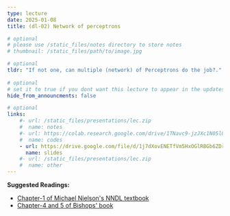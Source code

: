 ```yaml
---
type: lecture
date: 2025-01-08
title: (dl-02) Network of perceptrons

# optional
# please use /static_files/notes directory to store notes
# thumbnail: /static_files/path/to/image.jpg

# optional
tldr: "If not one, can multiple (network) of Perceptrons do the job?."
  
# optional
# set it to true if you dont want this lecture to appear in the updates section
hide_from_announcments: false

# optional
links: 
    #- url: /static_files/presentations/lec.zip
    #  name: notes
    #- url: https://colab.research.google.com/drive/1TNavc9-jzJXc1N05l06KYfgaSmu7zqxN?usp=sharing
    #  name: codes
    - url: https://drive.google.com/file/d/1j7dXovENETfVm5HxOGlRBGb6ZDrM8Xr6/view?usp=drivesdk
      name: slides
    #- url: /static_files/presentations/lec.zip
    #  name: other
---
```


**Suggested Readings:**
- [Chapter-1 of Michael Nielson's NNDL textbook](http://neuralnetworksanddeeplearning.com/chap1.html)
- [Chapter-4 and 5 of Bishops' book](https://www.bishopbook.com/)
